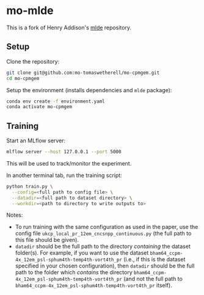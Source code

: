 # mo-mlde

This is a fork of Henry Addison's [mlde](https://github.com/henryaddison/mlde) repository.

## Setup

Clone the repository:

```bash
git clone git@github.com:mo-tomaswetherell/mo-cpmgem.git
cd mo-cpmgem
```

Setup the environment (installs dependencies and `mlde` package):

```bash
conda env create -f environment.yaml
conda activate mo-cpmgem
```

## Training

Start an MLflow server:

```bash
mlflow server --host 127.0.0.1 --port 5000
```

This will be used to track/monitor the experiment.

In another terminal tab, run the training script:

```bash
python train.py \
  --config=<full path to config file> \
  --datadir=<full path to dataset directory> \
  --workdir=<path to directory to write outputs to>
```

Notes:
* To run training with the same configuration as used in the paper, use the config file `ukcp_local_pr_12em_cncsnpp_continuous.py` (the full path to this file should be given).
* `datadir` should be the full path to the directory *containing* the dataset folder(s). For example, if you want to use the dataset `bham64_ccpm-4x_12em_psl-sphum4th-temp4th-vort4th_pr` (i.e., if this is the dataset specified in your chosen configuration), then `datadir` should be the full path to the folder which *contains* the directory `bham64_ccpm-4x_12em_psl-sphum4th-temp4th-vort4th_pr` (and not the full path to `bham64_ccpm-4x_12em_psl-sphum4th-temp4th-vort4th_pr` itself).
